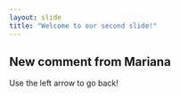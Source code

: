 ```yaml
---
layout: slide
title: "Welcome to our second slide!"
---
```

## New comment from Mariana
Use the left arrow to go back!
